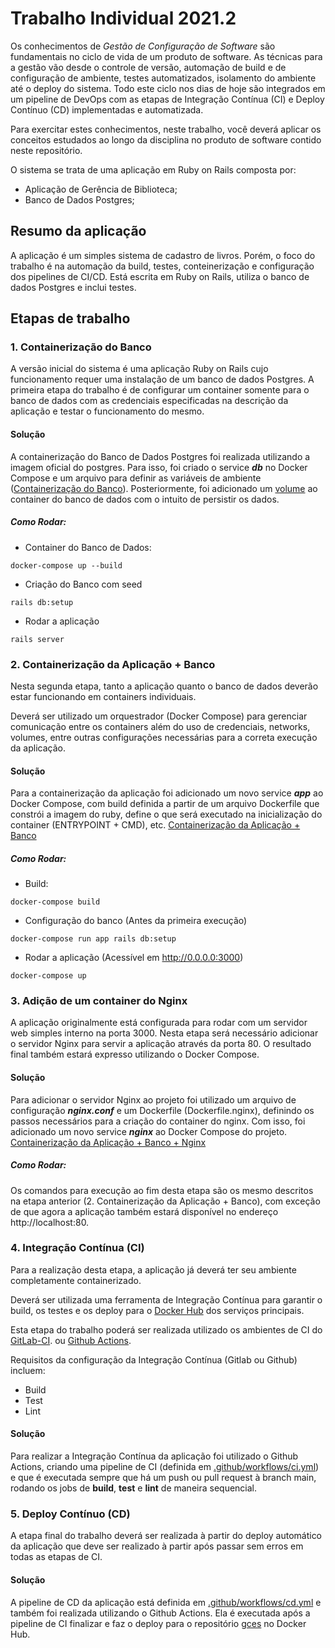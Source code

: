 # Trabalho Individual  2021.2

Os conhecimentos de *Gestão de Configuração de Software* são fundamentais no ciclo de vida de um produto de software. As técnicas para a gestão vão desde o controle de versão, automação de build e de configuração de ambiente, testes automatizados, isolamento do ambiente até o deploy do sistema. Todo este ciclo nos dias de hoje são integrados em um pipeline de DevOps com as etapas de Integração Contínua (CI) e Deploy Contínuo (CD) implementadas e automatizada.

Para exercitar estes conhecimentos, neste trabalho, você deverá aplicar os conceitos estudados ao longo da disciplina no produto de software contido neste repositório.

O sistema se trata de uma aplicação em Ruby on Rails composta por:

- Aplicação de Gerência de Biblioteca;
- Banco de Dados Postgres;

## Resumo da aplicação

A aplicação é um simples sistema de cadastro de livros. Porém, o foco do trabalho é na automação da build, testes, conteinerização e configuração dos pipelines de CI/CD. Está escrita em Ruby on Rails, utiliza o banco de dados Postgres e inclui testes.

## Etapas de trabalho

### 1. Containerização do Banco

A versão inicial do sistema é uma aplicação Ruby on Rails cujo funcionamento requer uma instalação de um banco de dados Postgres. A primeira etapa do trabalho é de configurar um container somente para o banco de dados com as credenciais especificadas na descrição da aplicação e testar o funcionamento do mesmo.

#### Solução

A containerização do Banco de Dados Postgres foi realizada utilizando a imagem oficial do postgres. Para isso, foi criado o service ***db*** no Docker Compose e um arquivo para definir as variáveis de ambiente ([Containerização do Banco](https://github.com/herickport/Trabalho-Individual-2021-2/commit/b1512854fae4a694e831fd5a08dbb98249a06778)). Posteriormente, foi adicionado um [volume](https://github.com/herickport/Trabalho-Individual-2021-2/commit/629f1eaa43629a54b19e7d778887729168e73b3c) ao container do banco de dados com o intuito de persistir os dados.

##### Como Rodar:

- Container do Banco de Dados: 
```
docker-compose up --build
```

- Criação do Banco com seed
```
rails db:setup
```

- Rodar a aplicação
```
rails server
```

### 2. Containerização da Aplicação + Banco

Nesta segunda etapa, tanto a aplicação quanto o banco de dados deverão estar funcionando em containers individuais.

Deverá ser utilizado um orquestrador (Docker Compose) para gerenciar comunicação entre os containers além do uso de credenciais, networks, volumes, entre outras configurações necessárias para a correta execução da aplicação.

#### Solução

Para a containerização da aplicação foi adicionado um novo service ***app*** ao Docker Compose, com build definida a partir de um arquivo Dockerfile que constrói a imagem do ruby, define o que será executado na inicialização do container (ENTRYPOINT + CMD), etc. [Containerização da Aplicação + Banco](https://github.com/herickport/Trabalho-Individual-2021-2/commit/9ef061963a92cd30789a4d26e2571e4278efb173)

##### Como Rodar:

- Build: 
```
docker-compose build
```

- Configuração do banco (Antes da primeira execução)
```
docker-compose run app rails db:setup
```

- Rodar a aplicação (Acessível em http://0.0.0.0:3000)
```
docker-compose up
```

### 3. Adição de um container do Nginx 

A aplicação originalmente está configurada para rodar com um servidor web simples interno na porta 3000. Nesta etapa será necessário adicionar o servidor Nginx para servir a aplicação através da porta 80. O resultado final também estará expresso utilizando o Docker Compose.

#### Solução

Para adicionar o servidor Nginx ao projeto foi utilizado um arquivo de configuração ***nginx.conf*** e um Dockerfile (Dockerfile.nginx), definindo os passos necessários para a criação do container do nginx. Com isso, foi adicionado um novo service ***nginx*** ao Docker Compose do projeto. [Containerização da Aplicação + Banco + Nginx](https://github.com/herickport/Trabalho-Individual-2021-2/commit/09c15ba932a41ca9d90c301f808ff9aef19e4344)

##### Como Rodar:

Os comandos para execução ao fim desta etapa são os mesmo descritos na etapa anterior (2. Containerização da Aplicação + Banco), com exceção de que agora a aplicação também estará disponível no endereço http://localhost:80.

### 4. Integração Contínua (CI)

Para a realização desta etapa, a aplicação já deverá ter seu ambiente completamente containerizado.

Deverá ser utilizada uma ferramenta de Integração Contínua para garantir o build, os testes e os deploy para o [Docker Hub](https://hub.docker.com) dos serviços principais.

Esta etapa do trabalho poderá ser realizada utilizado os ambientes de CI do [GitLab-CI](https://docs.gitlab.com/ee/ci/). ou [Github Actions](https://github.com/features/actions).  

Requisitos da configuração da Integração Contínua (Gitlab ou Github) incluem:
- Build
- Test
- Lint

#### Solução

Para realizar a Integração Contínua da aplicação foi utilizado o Github Actions, criando uma pipeline de CI (definida em [.github/workflows/ci.yml](https://github.com/herickport/Trabalho-Individual-2021-2/blob/main/.github/workflows/ci.yml)) e que é executada sempre que há um push ou pull request à branch main, rodando os jobs de **build**, **test** e **lint** de maneira sequencial.

### 5. Deploy Contínuo (CD)

A etapa final do trabalho deverá ser realizada à partir do deploy automático da aplicação que deve ser realizado à partir após passar sem erros em todas as etapas de CI.

#### Solução

A pipeline de CD da aplicação está definida em [.github/workflows/cd.yml](https://github.com/herickport/Trabalho-Individual-2021-2/blob/main/.github/workflows/cd.yml) e também foi realizada utilizando o Github Actions. Ela é executada após a pipeline de CI finalizar e faz o deploy para o repositório [gces](https://hub.docker.com/repository/docker/herickport/gces) no Docker Hub.
